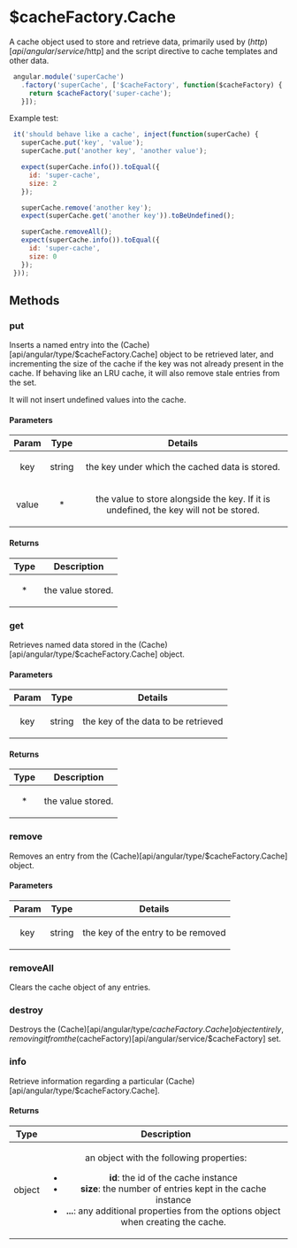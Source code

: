 



# $cacheFactory.Cache








A cache object used to store and retrieve data, primarily used by
($http)[api/angular/service/$http] and the script directive to cache
templates and other data.

```js
 angular.module('superCache')
   .factory('superCache', ['$cacheFactory', function($cacheFactory) {
     return $cacheFactory('super-cache');
   }]);
```

Example test:

```js
 it('should behave like a cache', inject(function(superCache) {
   superCache.put('key', 'value');
   superCache.put('another key', 'another value');

   expect(superCache.info()).toEqual({
     id: 'super-cache',
     size: 2
   });

   superCache.remove('another key');
   expect(superCache.get('another key')).toBeUndefined();

   superCache.removeAll();
   expect(superCache.info()).toEqual({
     id: 'super-cache',
     size: 0
   });
 }));
```







  




## Methods
### put
Inserts a named entry into the (Cache)[api/angular/type/$cacheFactory.Cache] object to be
retrieved later, and incrementing the size of the cache if the key was not already
present in the cache. If behaving like an LRU cache, it will also remove stale
entries from the set.

It will not insert undefined values into the cache.


#### Parameters

| Param | Type | Details |
| :--: | :--: | :--: |
| key | string | <p>the key under which the cached data is stored.</p>  |
| value | * | <p>the value to store alongside the key. If it is undefined, the key will not be stored.</p>  |




#### Returns</h4>

| Type | Description |
| :--: | :--: |
| * | <p>the value stored.</p>  |




### get
Retrieves named data stored in the (Cache)[api/angular/type/$cacheFactory.Cache] object.


#### Parameters

| Param | Type | Details |
| :--: | :--: | :--: |
| key | string | <p>the key of the data to be retrieved</p>  |




#### Returns</h4>

| Type | Description |
| :--: | :--: |
| * | <p>the value stored.</p>  |




### remove
Removes an entry from the (Cache)[api/angular/type/$cacheFactory.Cache] object.


#### Parameters

| Param | Type | Details |
| :--: | :--: | :--: |
| key | string | <p>the key of the entry to be removed</p>  |






### removeAll
Clears the cache object of any entries.








### destroy
Destroys the (Cache)[api/angular/type/$cacheFactory.Cache] object entirely,
removing it from the ($cacheFactory)[api/angular/service/$cacheFactory] set.








### info
Retrieve information regarding a particular (Cache)[api/angular/type/$cacheFactory.Cache].






#### Returns</h4>

| Type | Description |
| :--: | :--: |
| object | <p>an object with the following properties: <ul> <li><strong>id</strong>: the id of the cache instance</li> <li><strong>size</strong>: the number of entries kept in the cache instance</li> <li><strong>...</strong>: any additional properties from the options object when creating the cache.</li> </ul></p>  |










